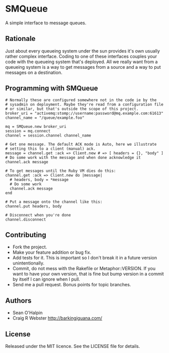 SMQueue
=======

A simple interface to message queues.


Rationale
---------

Just about every queueing system under the sun provides it's own usually
rather complex interface. Coding to one of these interfaces couples your
code with the queueing system that's deployed. All we really want from a
queueing system is a way to get messages from a source and a way to put
messages on a destination.


Programming with SMQueue
------------------------

    # Normally these are configured somewhere not in the code ie by the
    # sysadmin on deployment. Maybe they're read from a configuration file
    # or similar, but that's outside the scope of this project.
    broker_uri = "activemq:stomp://username:password@mq.example.com:61613"
    channel_name = "/queue/example.foo"

    mq = SMQueue.new broker_uri
    session = mq.connect
    channel = session.channel channel_name

    # Get one message. The default ACK mode is Auto, here we illustrate
    # setting this to a client (manual) ack.
    message = channel.get :ack => Client.new # => [ headers = {}, "body" ]
    # Do some work with the message and when done acknowledge it
    channel.ack message

    # To get messages until the Ruby VM dies do this:
    channel.get :ack => Client.new do |message|
      # headers, body = *message
      # Do some work
      channel.ack message
    end

    # Put a message onto the channel like this:
    channel.put headers, body

    # Disconnect when you're done
    channel.disconnect

Contributing
------------

  * Fork the project.
  * Make your feature addition or bug fix.
  * Add tests for it. This is important so I don't break it in a
    future version unintentionally.
  * Commit, do not mess with the Rakefile or Metaphor::VERSION. If you
    want to have your own version, that is fine but bump version in a
    commit by itself I can ignore when I pull.
  * Send me a pull request. Bonus points for topic branches.


Authors
-------

  * Sean O'Halpin
  * Craig R Webster <http://barkingiguana.com/>


License
-------

Released under the MIT licence. See the LICENSE file for details.